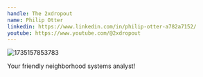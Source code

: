 ```yaml
---
handle: The 2xdropout
name: Philip Otter
linkedin: https://www.linkedin.com/in/philip-otter-a782a7152/
youtube: https://www.youtube.com/@2xdropout
---
```

![1735157853783](https://github.com/user-attachments/assets/40f50351-29aa-44d7-abfd-498db40aee7d)

Your friendly neighborhood systems analyst!
